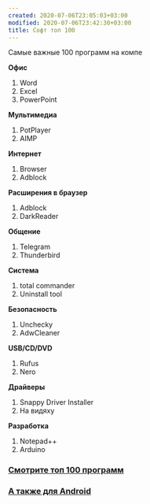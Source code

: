 ```yaml
---
created: 2020-07-06T23:05:03+03:00
modified: 2020-07-06T23:42:30+03:00
title: Софт топ 100
---
```


Самые важные 100 программ на компе


**Офис**
1. Word
1. Excel
1. PowerPoint

**Мультимедиа**
1. PotPlayer
1. AIMP

**Интернет**
1. Browser
1. Adblock

**Расширения в браузер**
1. Adblock
1. DarkReader

**Общение**
1. Telegram
1. Thunderbird

**Система**
1. total  commander
1. Uninstall tool

**Безопасность**
1. Unchecky
1. AdwCleaner

**USB/CD/DVD**
1. Rufus
1. Nero

**Драйверы**
1. Snappy Driver Installer
1. На видяху

**Разработка**
1. Notepad++
1. Arduino


### [Смотрите топ 100 программ](soft100.md)
### [А также для Android](https://t.me/FeelSoftAn)